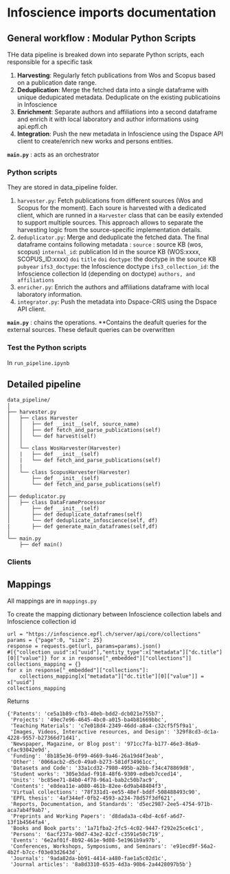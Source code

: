 # Infoscience imports documentation

## General workflow : Modular Python Scripts

THe data pipeline is breaked down into separate Python scripts, each responsible for a specific task

1. **Harvesting**: Regularly fetch publications from Wos and Scopus based on a publication date range.
2. **Deduplication**: Merge the fetched data into a single dataframe with unique dedupicated metadata.
   Deduplicate on the existing publicatioins in Infoscience
3. **Enrichment**: Separate authors and affiliations into a second dataframe and enrich it with local laboratory and author informations using api.epfl.ch 
4. **Integration**: Push the new metadata in Infoscience using the Dspace API client to create/enrich new works and persons entities.


**`main.py`** : acts as an orchestrator


### Python scripts

They are stored in data_pipeline folder.

1. `harvester.py`: Fetch publications from different sources (Wos and Scopus for the moment). 
   Each soure is harvested with a dedicated client,  which are runned in a `Harvester` class that can be easily extended to support multiple sources. This approach allows to separate the harvesting logic from the source-specific implementation details.
2. `deduplicator.py`: Merge and deduplicate the fetched data.
   The final dataframe contains following metadata :
   `source` : source KB (wos, scopus)
   `internal_id`: publication Id in the source KB (WOS:xxxx, SCOPUS_ID:xxxx)
   `doi`
   `title`
   `doi`
   `doctype`: the doctype in the source KB
   `pubyear`
   `ifs3_doctype`: the Infoscience doctype
   `ifs3_collection_id`: the Infoscience collection Id (depending on doctype)
   `authors, and affiliations`
3. `enricher.py`: Enrich the authors and affiliations dataframe with local laboratory information.
4. `integrator.py`: Push the metadata into Dspace-CRIS using the Dspace API client.

**`main.py`** : chains the operations.
**Contains the deafult queries for the external sources. These default queries can be overwritten 

### Test the Python scripts

In `run_pipeline.ipynb`

## Detailed pipeline

```
data_pipeline/
│
├── harvester.py
│   ├── class Harvester
│   │   ├── def __init__(self, source_name)
│   │   ├── def fetch_and_parse_publications(self)
│   │   └── def harvest(self)
│   │
│   └── class WosHarvester(Harvester)
│   |   ├── def __init__(self)
│   |   └── def fetch_and_parse_publications(self)
│   |
│   └── class ScopusHarvester(Harvester)
│       ├── def __init__(self)
│       └── def fetch_and_parse_publications(self)
│
├── deduplicator.py
│   ├── class DataFrameProcessor
│       ├── def __init__(self)
│       ├── def deduplicate_dataframes(self)
│       └── def deduplicate_infoscience(self, df)
|       ├── def generate_main_dataframes(self,df)
│
└── main.py
    ├── def main()

```

### Clients

## Mappings

All mappings are in `mappings.py`

To create the mapping dictionary between Infoscience collection labels and Infoscience collection id

```
url = "https://infoscience.epfl.ch/server/api/core/collections"
params = {"page":0, "size": 25}
response = requests.get(url, params=params).json()
#[{"collection_uuid":x["uuid"],"entity_type":x["metadata"]["dc.title"][0]["value"]} for x in response["_embedded"]["collections"]]
collections_mapping = {}
for x in response["_embedded"]["collections"]:
    collections_mapping[x["metadata"]["dc.title"][0]["value"]] = x["uuid"]
collections_mapping
```

Returns

```
{'Patents': 'ce5a1b89-cfb3-40eb-bdd2-dcb021e755b7',
 'Projects': '49ec7e96-4645-4bc0-a015-ba4b81669bbc',
 'Teaching Materials': 'c7e018d4-2349-46dd-a8a4-c32cf5f5f9a1',
 'Images, Videos, Interactive resources, and Design': '329f8cd3-dc1a-4228-9557-b27366d71d41',
 'Newspaper, Magazine, or Blog post': '971cc7fa-b177-46e3-86a9-cfac93042e9d',
 'Funding': '8b185e36-0f99-4669-9a46-26a19d4f3eab',
 'Other': '0066acb2-d5c0-49a0-b273-581df34961cc',
 'Datasets and Code': '33a1cd32-7980-495b-a2bb-f34c478869d8',
 'Student works': '305e3dad-f918-48f6-9309-edbeb7cced14',
 'Units': 'bc85ee71-84b0-4f78-96a1-bab2c50b7ac9',
 'Contents': 'e8dea11e-a080-461b-82ee-6d9ab48404f3',
 'Virtual collections': '78f331d1-ee55-48ef-bddf-508488493c90',
 'EPFL thesis': '4af344ef-0fb2-4593-a234-78d57f3df621',
 'Reports, Documentation, and Standards': 'd5ec2987-2ee5-4754-971b-aca7ab4f9ab7',
 'Preprints and Working Papers': 'd8dada3a-c4bd-4c6f-a6d7-13f1b4564fa4',
 'Books and Book parts': '1a71fba2-2fc5-4c02-9447-f292e25ce6c1',
 'Persons': '6acf237a-90d7-43e2-82cf-c3591e50c719',
 'Events': '6e2af01f-8b92-461e-9d08-5e1961b9a97b',
 'Conferences, Workshops, Symposiums, and Seminars': 'e91ecd9f-56a2-4b2f-b7cc-f03e03d2643d',
 'Journals': '9ada82da-bb91-4414-a480-fae1a5c02d1c',
 'Journal articles': '8a8d3310-6535-4d3a-90b6-2a4428097b5b'}
```




